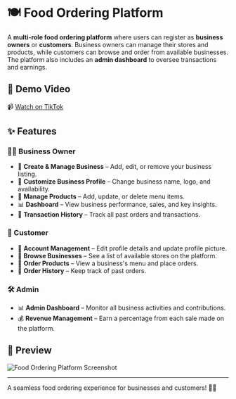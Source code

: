 # 🍽️ Food Ordering Platform  

A **multi-role food ordering platform** where users can register as **business owners** or **customers**. Business owners can manage their stores and products, while customers can browse and order from available businesses. The platform also includes an **admin dashboard** to oversee transactions and earnings.  

## 🎥 Demo Video  
📹 [Watch on TikTok](https://www.tiktok.com/@krelq/video/7438557880057400584) 

## ✨ Features  

### 👨‍💼 Business Owner  
- 🏢 **Create & Manage Business** – Add, edit, or remove your business listing.  
- 🎨 **Customize Business Profile** – Change business name, logo, and availability.  
- 🛒 **Manage Products** – Add, update, or delete menu items.  
- 📊 **Dashboard** – View business performance, sales, and key insights.  
- 📜 **Transaction History** – Track all past orders and transactions.  

### 👤 Customer  
- 📝 **Account Management** – Edit profile details and update profile picture.  
- 🏬 **Browse Businesses** – See a list of available stores on the platform.  
- 🍔 **Order Products** – View a business's menu and place orders.  
- 📜 **Order History** – Keep track of past orders.  

### 🛠 Admin  
- 📊 **Admin Dashboard** – Monitor all business activities and contributions.  
- 💰 **Revenue Management** – Earn a percentage from each sale made on the platform.  

## 📸 Preview  
![Food Ordering Platform Screenshot](link-to-your-image) <!-- Replace with actual image link -->

---

A seamless food ordering experience for businesses and customers! 🚀🍕  

